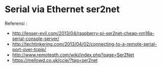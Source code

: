 # Serial via Ethernet ser2net

Referensi :
- http://lesser-evil.com/2013/04/raspberry-pi-ser2net-cheap-nm16a-serial-console-server/
- http://techtinkering.com/2013/04/02/connecting-to-a-remote-serial-port-over-tcpip/
- http://www.remoteqth.com/wiki/index.php?page=Ser2Net
- https://mellowd.co.uk/ccie/?tag=ser2net

